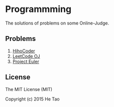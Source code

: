 Programmming
=============

The solutions of problems on some Online-Judge.

Problems
--------

1. [HihoCoder](http://hihocoder.com "HihoCoder")
2. [LeetCode OJ](https://leetcode.com "LeetCode OJ")
3. [Project Euler](https://projecteuler.net "Project Euler")

License
--------

The MIT License (MIT)

Copyright (c) 2015 He Tao

